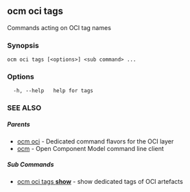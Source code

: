 ## ocm oci tags

Commands acting on OCI tag names

### Synopsis

```
ocm oci tags [<options>] <sub command> ...
```

### Options

```
  -h, --help   help for tags
```

### SEE ALSO

##### Parents

* [ocm oci](ocm_oci.md)	 - Dedicated command flavors for the OCI layer
* [ocm](ocm.md)	 - Open Component Model command line client


##### Sub Commands

* [ocm oci tags <b>show</b>](ocm_oci_tags_show.md)	 - show dedicated tags of OCI artefacts


